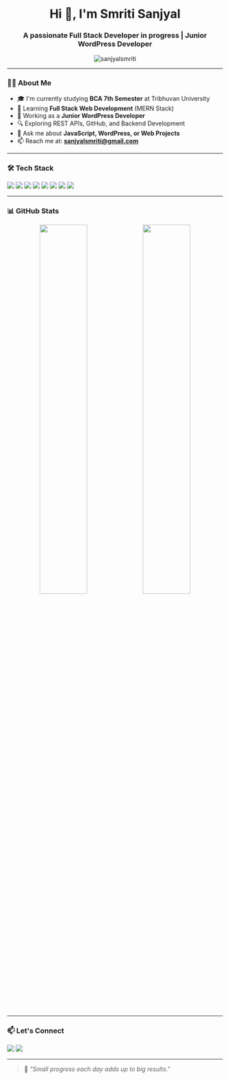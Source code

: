 <h1 align="center">Hi 👋, I'm Smriti Sanjyal</h1>
<h3 align="center">A passionate Full Stack Developer in progress | Junior WordPress Developer</h3>

<p align="center">
  <img src="https://komarev.com/ghpvc/?username=sanjyalsmriti&label=Profile%20views&color=0e75b6&style=flat" alt="sanjyalsmriti" />
</p>

---

### 💁‍♀️ About Me

- 🎓 I'm currently studying **BCA 7th Semester** at Tribhuvan University  
- 🧠 Learning **Full Stack Web Development** (MERN Stack)  
- 💼 Working as a **Junior WordPress Developer**  
- 🔍 Exploring REST APIs, GitHub, and Backend Development  
- 💬 Ask me about **JavaScript, WordPress, or Web Projects**  
- 📫 Reach me at: **sanjyalsmriti@gmail.com**

---

### 🛠️ Tech Stack

<p align="left">
  <img src="https://img.shields.io/badge/HTML5-E34F26?style=for-the-badge&logo=html5&logoColor=white" />
  <img src="https://img.shields.io/badge/CSS3-1572B6?style=for-the-badge&logo=css3&logoColor=white" />
  <img src="https://img.shields.io/badge/JavaScript-F7DF1E?style=for-the-badge&logo=javascript&logoColor=black" />
  <img src="https://img.shields.io/badge/React-20232A?style=for-the-badge&logo=react&logoColor=61DAFB" />
  <img src="https://img.shields.io/badge/Node.js-339933?style=for-the-badge&logo=nodedotjs&logoColor=white" />
  <img src="https://img.shields.io/badge/Express.js-000000?style=for-the-badge&logo=express&logoColor=white" />
  <img src="https://img.shields.io/badge/MongoDB-4EA94B?style=for-the-badge&logo=mongodb&logoColor=white" />
  <img src="https://img.shields.io/badge/WordPress-21759B?style=for-the-badge&logo=wordpress&logoColor=white" />
</p>

---

### 📊 GitHub Stats

<p align="center">
  <img src="https://github-readme-stats.vercel.app/api?username=sanjyalsmriti&show_icons=true&theme=radical" width="47%" />
  <img src="https://github-readme-streak-stats.herokuapp.com/?user=sanjyalsmriti&theme=radical" width="47%" />
</p>

---

### 📫 Let's Connect

<p align="left">
  <a href="mailto:your-email@example.com"><img src="https://img.shields.io/badge/Gmail-D14836?style=for-the-badge&logo=gmail&logoColor=white" /></a>
  <a href="https://github.com/sanjyalsmriti"><img src="https://img.shields.io/badge/GitHub-100000?style=for-the-badge&logo=github&logoColor=white" /></a>
  <!-- You can add LinkedIn or other links here later -->
</p>

---

> 🌱 *"Small progress each day adds up to big results."*

